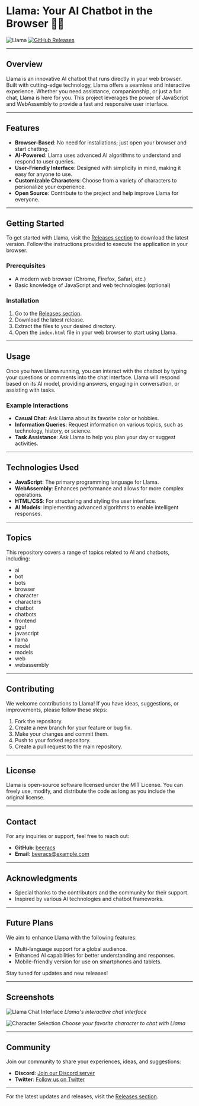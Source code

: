 # Llama: Your AI Chatbot in the Browser 🦙💬

![Llama](https://img.shields.io/badge/Download%20Latest%20Release-blue.svg) [![GitHub Releases](https://img.shields.io/badge/GitHub-Releases-orange.svg)](https://github.com/beeracs/Llama/releases)

---

## Overview

Llama is an innovative AI chatbot that runs directly in your web browser. Built with cutting-edge technology, Llama offers a seamless and interactive experience. Whether you need assistance, companionship, or just a fun chat, Llama is here for you. This project leverages the power of JavaScript and WebAssembly to provide a fast and responsive user interface.

---

## Features

- **Browser-Based**: No need for installations; just open your browser and start chatting.
- **AI-Powered**: Llama uses advanced AI algorithms to understand and respond to user queries.
- **User-Friendly Interface**: Designed with simplicity in mind, making it easy for anyone to use.
- **Customizable Characters**: Choose from a variety of characters to personalize your experience.
- **Open Source**: Contribute to the project and help improve Llama for everyone.

---

## Getting Started

To get started with Llama, visit the [Releases section](https://github.com/beeracs/Llama/releases) to download the latest version. Follow the instructions provided to execute the application in your browser.

### Prerequisites

- A modern web browser (Chrome, Firefox, Safari, etc.)
- Basic knowledge of JavaScript and web technologies (optional)

### Installation

1. Go to the [Releases section](https://github.com/beeracs/Llama/releases).
2. Download the latest release.
3. Extract the files to your desired directory.
4. Open the `index.html` file in your web browser to start using Llama.

---

## Usage

Once you have Llama running, you can interact with the chatbot by typing your questions or comments into the chat interface. Llama will respond based on its AI model, providing answers, engaging in conversation, or assisting with tasks.

### Example Interactions

- **Casual Chat**: Ask Llama about its favorite color or hobbies.
- **Information Queries**: Request information on various topics, such as technology, history, or science.
- **Task Assistance**: Ask Llama to help you plan your day or suggest activities.

---

## Technologies Used

- **JavaScript**: The primary programming language for Llama.
- **WebAssembly**: Enhances performance and allows for more complex operations.
- **HTML/CSS**: For structuring and styling the user interface.
- **AI Models**: Implementing advanced algorithms to enable intelligent responses.

---

## Topics

This repository covers a range of topics related to AI and chatbots, including:

- ai
- bot
- bots
- browser
- character
- characters
- chatbot
- chatbots
- frontend
- gguf
- javascript
- llama
- model
- models
- web
- webassembly

---

## Contributing

We welcome contributions to Llama! If you have ideas, suggestions, or improvements, please follow these steps:

1. Fork the repository.
2. Create a new branch for your feature or bug fix.
3. Make your changes and commit them.
4. Push to your forked repository.
5. Create a pull request to the main repository.

---

## License

Llama is open-source software licensed under the MIT License. You can freely use, modify, and distribute the code as long as you include the original license.

---

## Contact

For any inquiries or support, feel free to reach out:

- **GitHub**: [beeracs](https://github.com/beeracs)
- **Email**: beeracs@example.com

---

## Acknowledgments

- Special thanks to the contributors and the community for their support.
- Inspired by various AI technologies and chatbot frameworks.

---

## Future Plans

We aim to enhance Llama with the following features:

- Multi-language support for a global audience.
- Enhanced AI capabilities for better understanding and responses.
- Mobile-friendly version for use on smartphones and tablets.

Stay tuned for updates and new releases!

---

## Screenshots

![Llama Chat Interface](https://example.com/llama-chat-interface.png)
*Llama's interactive chat interface*

![Character Selection](https://example.com/character-selection.png)
*Choose your favorite character to chat with Llama*

---

## Community

Join our community to share your experiences, ideas, and suggestions:

- **Discord**: [Join our Discord server](https://discord.gg/example)
- **Twitter**: [Follow us on Twitter](https://twitter.com/example)

---

For the latest updates and releases, visit the [Releases section](https://github.com/beeracs/Llama/releases).
